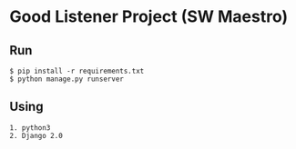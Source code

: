 Good Listener Project (SW Maestro)
=====================

## Run

```
$ pip install -r requirements.txt
$ python manage.py runserver
```

## Using
```
1. python3
2. Django 2.0
```